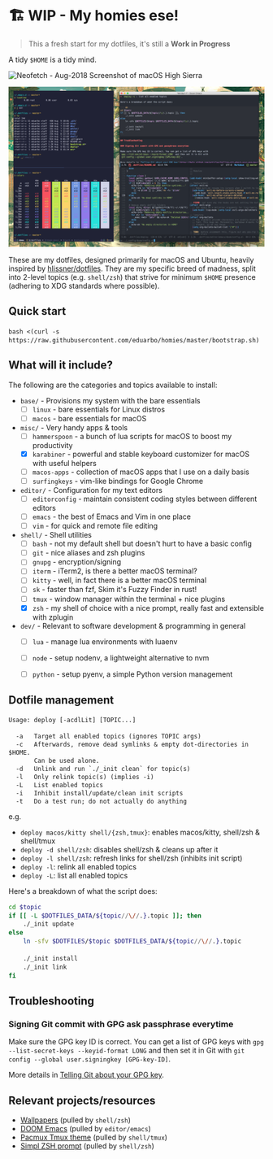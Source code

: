 # 🏗 WIP - My homies ese!

> This a fresh start for my dotfiles, it's still a **Work in Progress**

A tidy `$HOME` is a tidy mind.

![Neofetch - Aug-2018 Screenshot of macOS High Sierra](assets/neofetch.png)

![Workflow - Aug-2018 Screenshot of macOS High Sierra](assets/workflow.png)

These are my dotfiles, designed primarily for macOS and Ubuntu, heavily inspired
by [hlissner/dotfiles](https://github.com/hlissner/dotfiles). They are my
specific breed of madness, split into 2-level topics (e.g. `shell/zsh`) that
strive for minimum `$HOME` presence (adhering to XDG standards where possible).

## Quick start

`bash <(curl -s https://raw.githubusercontent.com/eduarbo/homies/master/bootstrap.sh)`

## What will it include?

The following are the categories and topics available to install:

- `base/` - Provisions my system with the bare essentials
  - [ ] `linux` - bare essentials for Linux distros
  - [ ] `macos` - bare essentials for macOS

- `misc/` - Very handy apps & tools
  - [ ] `hammerspoon` - a bunch of lua scripts for macOS to boost my productivity
  - [X] `karabiner` - powerful and stable keyboard customizer for macOS with
        useful helpers
  - [ ] `macos-apps` - collection of macOS apps that I use on a daily basis
  - [ ] `surfingkeys` - vim-like bindings for Google Chrome

- `editor/` - Configuration for my text editors
  - [ ] `editorconfig` - maintain consistent coding styles between different editors
  - [ ] `emacs` - the best of Emacs and Vim in one place
  - [ ] `vim` - for quick and remote file editing

- `shell/` - Shell utilities
  - [ ] `bash` - not my default shell but doesn't hurt to have a basic config
  - [ ] `git` - nice aliases and zsh plugins
  - [ ] `gnupg` - encryption/signing
  - [ ] `iterm` - iTerm2, is there a better macOS terminal?
  - [ ] `kitty` - well, in fact there is a better macOS terminal
  - [ ] `sk` - faster than fzf, Skim it's Fuzzy Finder in rust!
  - [ ] `tmux` - window manager within the terminal + nice plugins
  - [X] `zsh` - my shell of choice with a nice prompt, really fast and extensible with zplugin

- `dev/` - Relevant to software development & programming in general
  - [ ] `lua` - manage lua environments with luaenv
  - [ ] `node` - setup nodenv, a lightweight alternative to nvm
  - [ ] `python` - setup pyenv, a simple Python version management


## Dotfile management

```
Usage: deploy [-acdlLit] [TOPIC...]

  -a   Target all enabled topics (ignores TOPIC args)
  -c   Afterwards, remove dead symlinks & empty dot-directories in $HOME.
       Can be used alone.
  -d   Unlink and run `./_init clean` for topic(s)
  -l   Only relink topic(s) (implies -i)
  -L   List enabled topics
  -i   Inhibit install/update/clean init scripts
  -t   Do a test run; do not actually do anything
```

e.g.
+ `deploy macos/kitty shell/{zsh,tmux}`: enables macos/kitty, shell/zsh & shell/tmux
+ `deploy -d shell/zsh`: disables shell/zsh & cleans up after it
+ `deploy -l shell/zsh`: refresh links for shell/zsh (inhibits init script)
+ `deploy -l`: relink all enabled topics
+ `deploy -L`: list all enabled topics

Here's a breakdown of what the script does:

``` sh
cd $topic
if [[ -L $DOTFILES_DATA/${topic//\//.}.topic ]]; then
    ./_init update
else
    ln -sfv $DOTFILES/$topic $DOTFILES_DATA/${topic//\//.}.topic

    ./_init install
    ./_init link
fi
```

## Troubleshooting

### Signing Git commit with GPG ask passphrase everytime

Make sure the GPG key ID is correct. You can get a list of GPG keys with
`gpg --list-secret-keys --keyid-format LONG` and then set it in Git with
`git config --global user.signingkey [GPG-key-ID]`.

More details in [Telling Git about your GPG key](https://help.github.com/articles/telling-git-about-your-gpg-key/).

## Relevant projects/resources

+ [Wallpapers](https://drive.google.com/drive/folders/1FRy0ZOvau2A1Rp7hU8GE0dM8O_cIKhf-) (pulled by `shell/zsh`)
+ [DOOM Emacs](https://github.com/hlissner/doom-emacs) (pulled by `editor/emacs`)
+ [Pacmux Tmux theme](https://github.com/eduarbo/pacmux) (pulled by `shell/tmux`)
+ [Simpl ZSH prompt](https://github.com/eduarbo/simpl) (pulled by `shell/zsh`)
